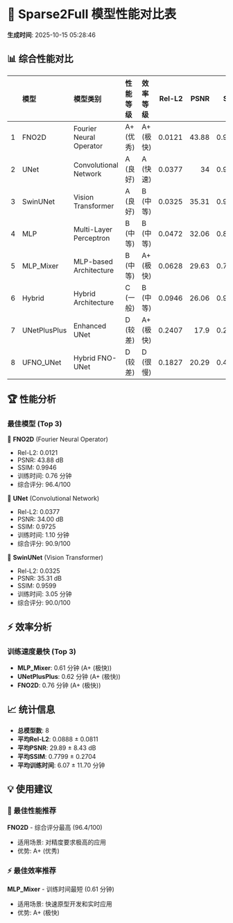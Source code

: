# 🚀 Sparse2Full 模型性能对比表

**生成时间**: 2025-10-15 05:28:46

## 📊 综合性能对比

|    | 模型         | 模型类别                | 性能等级   | 效率等级   |   Rel-L2 |   PSNR |   SSIM |   训练时间(分钟) |   综合评分 |
|---:|:-------------|:------------------------|:-----------|:-----------|---------:|-------:|-------:|-----------------:|-----------:|
|  1 | FNO2D        | Fourier Neural Operator | A+ (优秀)  | A+ (极快)  |   0.0121 |  43.88 | 0.9946 |             0.76 |       96.4 |
|  2 | UNet         | Convolutional Network   | A (良好)   | A (快速)   |   0.0377 |  34    | 0.9725 |             1.1  |       90.9 |
|  3 | SwinUNet     | Vision Transformer      | A (良好)   | B (中等)   |   0.0325 |  35.31 | 0.9599 |             3.05 |       90   |
|  4 | MLP          | Multi-Layer Perceptron  | B (中等)   | B (中等)   |   0.0472 |  32.06 | 0.8858 |             4.25 |       86.1 |
|  5 | MLP_Mixer    | MLP-based Architecture  | B (中等)   | A+ (极快)  |   0.0628 |  29.63 | 0.7636 |             0.61 |       84.6 |
|  6 | Hybrid       | Hybrid Architecture     | C (一般)   | B (中等)   |   0.0946 |  26.06 | 0.9258 |             3.38 |       83.7 |
|  7 | UNetPlusPlus | Enhanced UNet           | D (较差)   | A+ (极快)  |   0.2407 |  17.9  | 0.2566 |             0.62 |       65.4 |
|  8 | UFNO_UNet    | Hybrid FNO-UNet         | D (较差)   | D (很慢)   |   0.1827 |  20.29 | 0.4803 |            34.81 |       65   |

## 🏆 性能分析

### 最佳模型 (Top 3)

🥇 **FNO2D** (Fourier Neural Operator)
   - Rel-L2: 0.0121
   - PSNR: 43.88 dB
   - SSIM: 0.9946
   - 训练时间: 0.76 分钟
   - 综合评分: 96.4/100

🥈 **UNet** (Convolutional Network)
   - Rel-L2: 0.0377
   - PSNR: 34.00 dB
   - SSIM: 0.9725
   - 训练时间: 1.10 分钟
   - 综合评分: 90.9/100

🥉 **SwinUNet** (Vision Transformer)
   - Rel-L2: 0.0325
   - PSNR: 35.31 dB
   - SSIM: 0.9599
   - 训练时间: 3.05 分钟
   - 综合评分: 90.0/100

## ⚡ 效率分析

### 训练速度最快 (Top 3)

- **MLP_Mixer**: 0.61 分钟 (A+ (极快))
- **UNetPlusPlus**: 0.62 分钟 (A+ (极快))
- **FNO2D**: 0.76 分钟 (A+ (极快))

## 📈 统计信息

- **总模型数**: 8
- **平均Rel-L2**: 0.0888 ± 0.0811
- **平均PSNR**: 29.89 ± 8.43 dB
- **平均SSIM**: 0.7799 ± 0.2704
- **平均训练时间**: 6.07 ± 11.70 分钟

## 💡 使用建议

### 🎯 最佳性能推荐
**FNO2D** - 综合评分最高 (96.4/100)
- 适用场景: 对精度要求极高的应用
- 优势: A+ (优秀)

### ⚡ 最佳效率推荐
**MLP_Mixer** - 训练时间最短 (0.61 分钟)
- 适用场景: 快速原型开发和实时应用
- 优势: A+ (极快)

